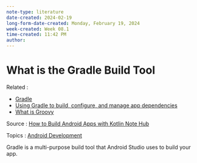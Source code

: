 ```yaml
---
note-type: literature
date-created: 2024-02-19
long-form-date-created: Monday, February 19, 2024
week-created: Week 08.1
time-created: 11:42 PM
author:
---
```


# What is the Gradle Build Tool

Related :

- [Gradle](Gradle)
- [Using Gradle to build, configure, and manage app dependencies](../Book%20Notes%20and%20References%20Library%20📚/How%20to%20Build%20Android%20Apps%20with%20Kotlin/Using%20Gradle%20to%20build,%20configure,%20and%20manage%20app%20dependencies.md)
- [What is Groovy](../2-literature-notes-📝/What%20is%20Groovy.md)

Source : [How to Build Android Apps with Kotlin Note Hub](../Book%20Notes%20and%20References%20Library%20📚/How%20to%20Build%20Android%20Apps%20with%20Kotlin/How%20to%20Build%20Android%20Apps%20with%20Kotlin%20Note%20Hub.md)

Topics : [Android Development](../4-hub-notes-🚉/Android%20Development.md)

Gradle is a multi-purpose build tool that Android Studio uses to build your app.

